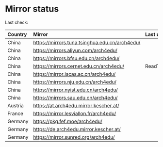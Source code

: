 <script src="./time.js"></script>
# Mirror status
Last check: <script type="text/javascript">localize(1745051246.476782);</script>

|Country|Mirror|Last update|
|:------|:-----|:----------|
|China|https://mirrors.tuna.tsinghua.edu.cn/arch4edu/|<script type="text/javascript">localize(1745044909);</script>|
|China|https://mirrors.aliyun.com/arch4edu/|<script type="text/javascript">localize(1745044909);</script>|
|China|https://mirrors.bfsu.edu.cn/arch4edu/|<script type="text/javascript">localize(1745001750);</script>|
|China|https://mirrors.cernet.edu.cn/arch4edu/|ReadTimeout|
|China|https://mirror.iscas.ac.cn/arch4edu/|<script type="text/javascript">localize(1745001750);</script>|
|China|https://mirrors.nju.edu.cn/arch4edu/|<script type="text/javascript">localize(1744958714);</script>|
|China|https://mirror.nyist.edu.cn/arch4edu/|<script type="text/javascript">localize(1745001750);</script>|
|China|https://mirrors.sau.edu.cn/arch4edu/|<script type="text/javascript">localize(1731653531);</script>|
|Austria|https://at.arch4edu.mirror.kescher.at/|<script type="text/javascript">localize(1745001750);</script>|
|France|https://mirror.lesviallon.fr/arch4edu/|<script type="text/javascript">localize(1745001750);</script>|
|Germany|https://pkg.fef.moe/arch4edu/|<script type="text/javascript">localize(1745001750);</script>|
|Germany|https://de.arch4edu.mirror.kescher.at/|<script type="text/javascript">localize(1745001750);</script>|
|Germany|https://mirror.sunred.org/arch4edu/|<script type="text/javascript">localize(1745001750);</script>|

<script src="./tablefilter/tablefilter.js"></script>
<script src="./table.js"></script>